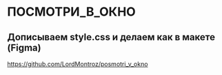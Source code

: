 # ПОСМОТРИ_В_ОКНО
## Дописываем style.css и делаем как в макете (Figma)
https://github.com/LordMontroz/posmotri_v_okno
